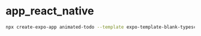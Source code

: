 # app_react_native

```bash
npx create-expo-app animated-todo --template expo-template-blank-typescript
```
